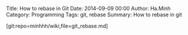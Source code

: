 Title: How to rebase in Git
Date: 2014-09-09 00:00
Author: Ha.Minh
Category: Programming
Tags: git, rebase
Summary: How to rebase in git

[git:repo=minhhh/wiki,file=git_rebase.md]
